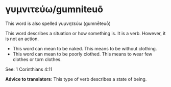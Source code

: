 # γυμνιτεύω/gumniteuō
This word is also spelled γυμνητεύω (gumnēteuō)

This word describes a situation or how something is. It is a verb. However, it is not an action. 

* This word can mean to be naked. This means to be without clothing.
* This word can mean to be poorly clothed. This means to wear few clothes or torn clothes.

See: 1 Corinthians 4:11

**Advice to translators**: This type of verb describes a state of being. 
